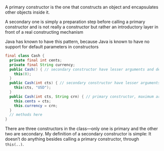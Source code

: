 
A primary constructor is the one that constructs an object and encapsulates other objects inside it. 

A secondary one is simply a preparation step before calling a primary constructor and is not really a constructor but rather an introductory layer in front of a real constructing mechanism

Java has known to have this pattern,
because Java is known to have no support for default parameters in constructors

```java
final class Cash {
  private final int cents;
  private final String currency;
  public Cash() { // secondary constructor have lesser arguments and default for remaining
    this(0);
  }
  public Cash(int cts) { // secondary constructor have lesser arguments and default for remaining
    this(cts, "USD");
  }
  public Cash(int cts, String crn) { // primary constructor, maximum arguments, must initialize all members
    this.cents = cts;
    this.currency = crn;
  }
  // methods here
}
```

There are three constructors in the class—only one is primary and the other two are secondary. 
My definition of a secondary constructor is simple: It doesn’t do anything besides calling a primary constructor, through `this(..)`.



